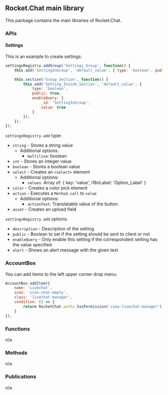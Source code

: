 ## Rocket.Chat main library

This package contains the main libraries of Rocket.Chat.

### APIs

#### Settings

This is an example to create settings:
```javascript
settingsRegistry.addGroup('Settings_Group', function() {
    this.add('SettingInGroup', 'default_value', { type: 'boolean', public: true });

    this.section('Group_Section', function() {
        this.add('Setting_Inside_Section', 'default_value', {
            type: 'boolean',
            public: true,
            enableQuery: {
                _id: 'SettingInGroup',
                value: true
            }
        });
    });
});
```

`settingsRegistry.add` type:

* `string` - Stores a string value
    * Additional options:
        * `multiline`: boolean
* `int` - Stores an integer value
* `boolean` - Stores a boolean value
* `select` - Creates an `<select>` element
    * Additional options:
        * `values`: Array of: { key: 'value', i18nLabel: 'Option_Label' }
* `color` - Creates a color pick element
* `action` - Executes a `Method.call` to `value`
    * Additional options:
        * `actionText`: Translatable value of the button
* `asset` - Creates an upload field

`settingsRegistry.add` options:

* `description` - Description of the setting
* `public` - Boolean to set if the setting should be sent to client or not
* `enableQuery` - Only enable this setting if the correspondent setting has the value specified
* `alert` - Shows an alert message with the given text

### AccountBox

You can add items to the left upper corner drop menu:
```javascript
AccountBox.addItem({
    name: 'Livechat',
    icon: 'icon-chat-empty',
    class: 'livechat-manager',
    condition: () => {
        return RocketChat.authz.hasPermission('view-livechat-manager');
    }
});
```

### Functions
n/a

### Methods
n/a

### Publications
n/a
